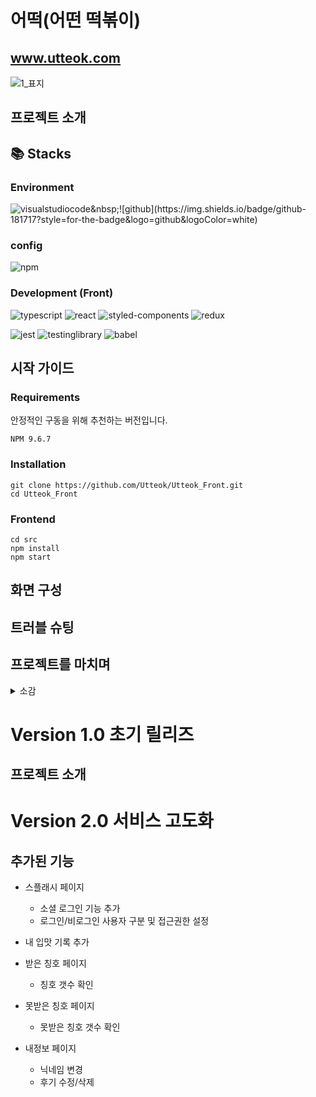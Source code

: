 # 어떡(어떤 떡볶이)

## www.utteok.com

![1_표지](https://github.com/Utteok/Utteok_Front/assets/110962765/14bb88eb-36da-407b-ade8-0c5381e65077)

## 프로젝트 소개

## 📚 Stacks

### Environment

![visualstudiocode](https://img.shields.io/badge/visualstudiocode-007ACC?style=for-the-badge&logo=visualstudiocode&logoColor=white")&nbsp;![github](https://img.shields.io/badge/github-181717?style=for-the-badge&logo=github&logoColor=white)

### config

![npm](https://img.shields.io/badge/npm-CB3837?style=for-the-badge&logo=npm&logoColor=white)

### Development (Front)

![typescript](https://img.shields.io/badge/typescript-3178C6?style=for-the-badge&logo=typescript&logoColor=white)&nbsp;![react](https://img.shields.io/badge/react-61DAFB?style=for-the-badge&logo=react&logoColor=black)&nbsp;![styled-components](https://img.shields.io/badge/styledcomponents-DB7093?style=for-the-badge&logo=styledcomponents&logoColor=black)&nbsp;![redux](https://img.shields.io/badge/redux-764ABC?style=for-the-badge&logo=redux&logoColor=white)

![jest](https://img.shields.io/badge/jest-C21325?style=for-the-badge&logo=jest&logoColor=white)&nbsp;![testinglibrary](https://img.shields.io/badge/testinglibrary-E33332?style=for-the-badge&logo=testinglibrary&logoColor=white)&nbsp;![babel](https://img.shields.io/badge/babel-F9DC3E?style=for-the-badge&logo=babel&logoColor=white)

## 시작 가이드

### Requirements

안정적인 구동을 위해 추천하는 버전입니다.

```
NPM 9.6.7
```

### Installation

```
git clone https://github.com/Utteok/Utteok_Front.git
cd Utteok_Front
```

### Frontend

```
cd src
npm install
npm start
```

## 화면 구성

## 트러블 슈팅

## 프로젝트를 마치며

<details>
  <summary>소감</summary>
  여러 직군과의 협업을 통해 소통하는 방법에 대해 배웠다.
특히 그동안 이미 여러 테스트를 거친 안정적인 api와 오픈 api만을 통해 개발해왔었기에 그동안 api 호출 시 문제가 발생하면 당연히 내 코드의 문제였다. 하지만 이번에는 백엔드와의 협업으로 인해 내 문제일 수도 있고 서버의 문제일 수도 있었다.
백엔드 쪽에서 문제가 생겼을 때 프론트 쪽의 코드 오류인지 백엔드의 문제인지 파악하는 데 시간이 많이 소요되었다.
따라서 백엔드와의 협업하는 방식을 익히게 되었다. 따라서 서버에 대한 지식이 어느정도 필요함을 느꼈다. 서버에 대한 지식, api에 대한 지식이 없으면 에러 원인을 파악하기 어려웠다.
개발 중 만난 CORS 에러, api GET방식에서 data를 보낼 수 없어 발생한 에러, DB table이 연결되지 않아 데이터가 나오지 않은 에러 등 모두 서버와 DB에 대한 이해가 없으면 이해하기 어려웠다. 자연스럽게 이번 기회에 개발자도구의 네트워크 탭과 친숙해졌다.

또한 커뮤니케이션의 중요성도 느꼈는데 기획과 디자인 단에서의 시각과 개발 단에서의 시각이 달라 모호한 기능이 있었다.
닉네임 유효성 검사의 경우도 기획, 디자인에서는 중복 여부와 유효한 입력인지 여부의 에러 메세지를 동일하게 작성하는 반면 개발단의 경우 중복 여부인지 유효한 입력인지 다른 api를 통해 검증하였기 때문에 자연스럽게 다른 에러메세지로 구분지을 수 있었다.
또한 내 입맛의 사진이 문제가 있을 때는 어떤 대체 이미지를 넣을지도 개발 단에서 더욱 직접적으로 느낄 수 있기 때문에 세세한 부분까지 소통이 필요했다.

TDD 개발방식을 일부 도입했는데

</details>

# Version 1.0 초기 릴리즈

## 프로젝트 소개

# Version 2.0 서비스 고도화

## 추가된 기능

- 스플래시 페이지

  - 소셜 로그인 기능 추가
  - 로그인/비로그인 사용자 구분 및 접근권한 설정

- 내 입맛 기록 추가

- 받은 칭호 페이지

  - 칭호 갯수 확인

- 못받은 칭호 페이지

  - 못받은 칭호 갯수 확인

- 내정보 페이지
  - 닉네임 변경
  - 후기 수정/삭제
